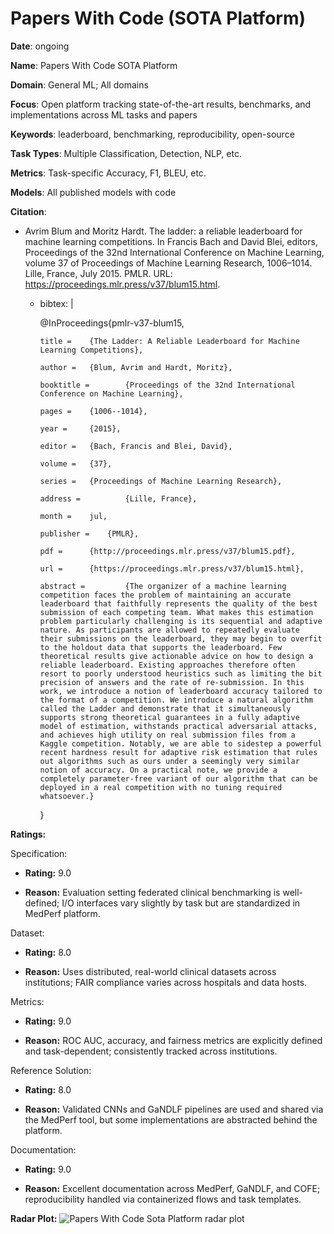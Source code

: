 # Papers With Code (SOTA Platform)


**Date**: ongoing


**Name**: Papers With Code  SOTA Platform 


**Domain**: General ML; All domains


**Focus**: Open platform tracking state-of-the-art results, benchmarks, and implementations across ML tasks and papers


**Keywords**: leaderboard, benchmarking, reproducibility, open-source


**Task Types**: Multiple  Classification, Detection, NLP, etc. 


**Metrics**: Task-specific  Accuracy, F1, BLEU, etc. 


**Models**: All published models with code


**Citation**:


- Avrim Blum and Moritz Hardt. The ladder: a reliable leaderboard for machine learning competitions. In Francis Bach and David Blei, editors, Proceedings of the 32nd International Conference on Machine Learning, volume 37 of Proceedings of Machine Learning Research, 1006–1014. Lille, France, July 2015. PMLR. URL: https://proceedings.mlr.press/v37/blum15.html.

  - bibtex: |

      @InProceedings{pmlr-v37-blum15,

        title =    {The Ladder: A Reliable Leaderboard for Machine Learning Competitions},

        author =   {Blum, Avrim and Hardt, Moritz},

        booktitle =        {Proceedings of the 32nd International Conference on Machine Learning},

        pages =    {1006--1014},

        year =     {2015},

        editor =   {Bach, Francis and Blei, David},

        volume =   {37},

        series =   {Proceedings of Machine Learning Research},

        address =          {Lille, France},

        month =    jul,

        publisher =    {PMLR},

        pdf =      {http://proceedings.mlr.press/v37/blum15.pdf},

        url =      {https://proceedings.mlr.press/v37/blum15.html},

        abstract =         {The organizer of a machine learning competition faces the problem of maintaining an accurate leaderboard that faithfully represents the quality of the best submission of each competing team. What makes this estimation problem particularly challenging is its sequential and adaptive nature. As participants are allowed to repeatedly evaluate their submissions on the leaderboard, they may begin to overfit to the holdout data that supports the leaderboard. Few theoretical results give actionable advice on how to design a reliable leaderboard. Existing approaches therefore often resort to poorly understood heuristics such as limiting the bit precision of answers and the rate of re-submission. In this work, we introduce a notion of leaderboard accuracy tailored to the format of a competition. We introduce a natural algorithm called the Ladder and demonstrate that it simultaneously supports strong theoretical guarantees in a fully adaptive model of estimation, withstands practical adversarial attacks, and achieves high utility on real submission files from a Kaggle competition. Notably, we are able to sidestep a powerful recent hardness result for adaptive risk estimation that rules out algorithms such as ours under a seemingly very similar notion of accuracy. On a practical note, we provide a completely parameter-free variant of our algorithm that can be deployed in a real competition with no tuning required whatsoever.}

      }



**Ratings:**


Specification:


  - **Rating:** 9.0


  - **Reason:** Evaluation setting  federated clinical benchmarking  is well-defined; I/O interfaces vary slightly by task but are standardized in MedPerf platform.


Dataset:


  - **Rating:** 8.0


  - **Reason:** Uses distributed, real-world clinical datasets across institutions; FAIR compliance varies across hospitals and data hosts.


Metrics:


  - **Rating:** 9.0


  - **Reason:** ROC AUC, accuracy, and fairness metrics are explicitly defined and task-dependent; consistently tracked across institutions.


Reference Solution:


  - **Rating:** 8.0


  - **Reason:** Validated CNNs and GaNDLF pipelines are used and shared via the MedPerf tool, but some implementations are abstracted behind the platform.


Documentation:


  - **Rating:** 9.0


  - **Reason:** Excellent documentation across MedPerf, GaNDLF, and COFE; reproducibility handled via containerized flows and task templates.


**Radar Plot:**
 ![Papers With Code Sota Platform radar plot](../../tex/images/papers_with_code_sota_platform_radar.png)